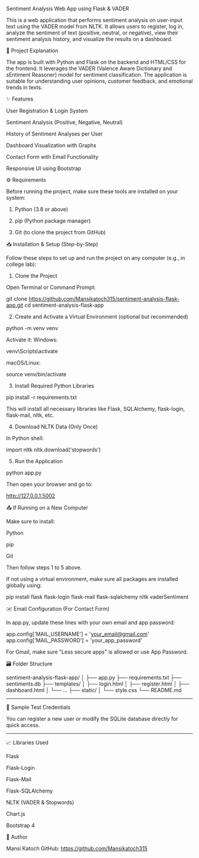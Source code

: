 Sentiment Analysis Web App using Flask & VADER

This is a web application that performs sentiment analysis on user-input text using the VADER model from NLTK. It allows users to register, log in, analyze the sentiment of text (positive, neutral, or negative), view their sentiment analysis history, and visualize the results on a dashboard.

📌 Project Explanation

The app is built with Python and Flask on the backend and HTML/CSS for the frontend. It leverages the VADER (Valence Aware Dictionary and sEntiment Reasoner) model for sentiment classification. The application is suitable for understanding user opinions, customer feedback, and emotional trends in texts.


✨ Features

User Registration & Login System

Sentiment Analysis (Positive, Negative, Neutral)

History of Sentiment Analyses per User

Dashboard Visualization with Graphs

Contact Form with Email Functionality

Responsive UI using Bootstrap


⚙️ Requirements

Before running the project, make sure these tools are installed on your system:

1. Python (3.8 or above)

2. pip (Python package manager)

3. Git (to clone the project from GitHub)



📥 Installation & Setup (Step-by-Step)

Follow these steps to set up and run the project on any computer (e.g., in college lab):

1. Clone the Project

Open Terminal or Command Prompt:

git clone https://github.com/Mansikatoch315/sentiment-analysis-flask-app.git
cd sentiment-analysis-flask-app

2. Create and Activate a Virtual Environment (optional but recommended)

python -m venv venv

Activate it:   Windows:

venv\Scripts\activate

macOS/Linux:

source venv/bin/activate


3. Install Required Python Libraries

pip install -r requirements.txt

This will install all necessary libraries like Flask, SQLAlchemy, flask-login, flask-mail, nltk, etc.

4. Download NLTK Data (Only Once)

In Python shell:

import nltk
nltk.download('stopwords')

5. Run the Application

python app.py

Then open your browser and go to:

http://127.0.0.1:5002



📤 If Running on a New Computer

Make sure to install:

Python

pip

Git


Then follow steps 1 to 5 above.

If not using a virtual environment, make sure all packages are installed globally using:

pip install flask flask-login flask-mail flask-sqlalchemy nltk vaderSentiment


✉️ Email Configuration (For Contact Form)

In app.py, update these lines with your own email and app password:

app.config['MAIL_USERNAME'] = 'your_email@gmail.com'
app.config['MAIL_PASSWORD'] = 'your_app_password'

For Gmail, make sure "Less secure apps" is allowed or use App Password.


🗃️ Folder Structure

sentiment-analysis-flask-app/
│
├── app.py
├── requirements.txt
├── sentiments.db
├── templates/
│   ├── login.html
│   ├── register.html
│   ├── dashboard.html
│   └── ...
├── static/
│   └── style.css
└── README.md


---

🧪 Sample Test Credentials

You can register a new user or modify the SQLite database directly for quick access.


---

📈 Libraries Used

Flask

Flask-Login

Flask-Mail

Flask-SQLAlchemy

NLTK (VADER & Stopwords)

Chart.js

Bootstrap 4


🙋 Author

Mansi Katoch
GitHub: https://github.com/Mansikatoch315




